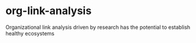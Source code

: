 # org-link-analysis
Organizational link analysis driven by research has the potential to establish healthy ecosystems
